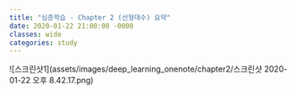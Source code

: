```yaml
---
title: "심층학습 - Chapter 2 (선형대수) 요약"
date: 2020-01-22 21:00:00 -0000
classes: wide
categories: study
---
```


![스크린샷1](assets/images/deep_learning_onenote/chapter2/스크린샷 2020-01-22 오후 8.42.17.png)
